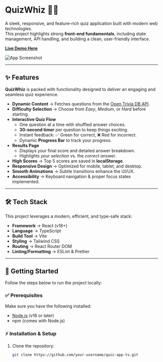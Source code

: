 # QuizWhiz 🧠✨  

A sleek, responsive, and feature-rich quiz application built with modern web technologies.  
This project highlights strong **front-end fundamentals**, including state management, API handling, and building a clean, user-friendly interface.  

[**Live Demo Here**](#) <!-- TODO: Add your Netlify/Vercel live demo link -->  

<!-- TODO: Replace the placeholder below with a real screenshot of your application -->  
![App Screenshot](screenshot.png)  

---

## ✨ Features  

**QuizWhiz** is packed with functionality designed to deliver an engaging and seamless quiz experience.  

- **Dynamic Content** → Fetches questions from the [Open Trivia DB API](https://opentdb.com/).  
- **Difficulty Selection** → Choose from *Easy*, *Medium*, or *Hard* before starting.  
- **Interactive Quiz Flow**  
  - One question at a time with shuffled answer choices.  
  - **30-second timer** per question to keep things exciting.  
  - Instant feedback: ✅ Green for correct, ❌ Red for incorrect.  
  - Dynamic **Progress Bar** to track your progress.  
- **Results Page**  
  - Displays your final score and detailed answer breakdown.  
  - Highlights *your selection* vs. the *correct answer*.  
- **High Scores** → Top 5 scores are saved in **localStorage**.  
- **Responsive Design** → Optimized for mobile, tablet, and desktop.  
- **Smooth Animations** → Subtle transitions enhance the UI/UX.  
- **Accessibility** → Keyboard navigation & proper focus states implemented.  

---

## 🛠 Tech Stack  

This project leverages a modern, efficient, and type-safe stack:  

- **Framework** → React (v18+)  
- **Language** → TypeScript  
- **Build Tool** → Vite  
- **Styling** → Tailwind CSS  
- **Routing** → React Router DOM  
- **Linting/Formatting** → ESLint & Prettier  

---

## 🚀 Getting Started  

Follow the steps below to run the project locally:  

### ✅ Prerequisites  
Make sure you have the following installed:  
- [Node.js](https://nodejs.org/) (v16 or later)  
- npm (comes with Node.js)  

### ⚡ Installation & Setup  

1. Clone the repository:  
   ```bash
   git clone https://github.com/your-username/quiz-app-ts.git
